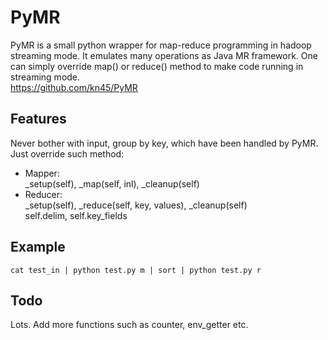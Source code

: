 # PyMR
PyMR is a small python wrapper for map-reduce programming in hadoop streaming mode. It emulates many operations as Java MR framework. One can simply override map() or reduce() method to make code running in streaming mode.  
https://github.com/kn45/PyMR

## Features
Never bother with input, group by key, which have been handled by PyMR. Just override such method:  

- Mapper:  
  \_setup(self), \_map(self, inl), \_cleanup(self)
- Reducer:  
  \_setup(self), \_reduce(self, key, values), \_cleanup(self)  
  self.delim, self.key\_fields

## Example
`cat test_in | python test.py m | sort | python test.py r`

## Todo
Lots. Add more functions such as counter, env\_getter etc.
